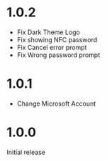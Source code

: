 # 1.0.2
* Fix Dark Theme Logo
* Fix showing NFC password
* Fix Cancel error prompt
* Fix Wrong password prompt

# 1.0.1

* Change Microsoft Account 

# 1.0.0

Initial release
